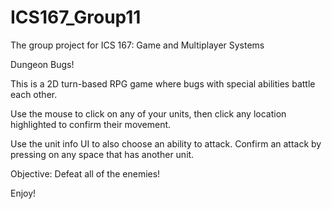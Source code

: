 # ICS167_Group11
 The group project for ICS 167: Game and Multiplayer Systems
 
Dungeon Bugs!

This is a 2D turn-based RPG game where bugs with special abilities battle each other.

Use the mouse to click on any of your units, then click any location highlighted 
to confirm their movement.

Use the unit info UI to also choose an ability to attack. 
Confirm an attack by pressing on any space that has another unit.

Objective:
Defeat all of the enemies! 

Enjoy!
